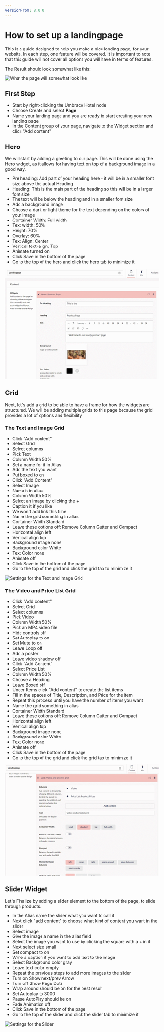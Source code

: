 ```yaml
---
versionFrom: 8.0.0
---
```


# How to set up a landingpage

This is a guide designed to help you make a nice landing page, for your website.
In each step, one feature will be covered. It is important to note that this guide will not cover all options you will have in terms of features.

The Result should look somewhat like this:

![What the page will somewhat look like](images/Frontend-landingpage.gif)

## First Step

- Start by right-clicking the Umbraco Hotel node
- Choose Create and select **Page**
- Name your landing page and you are ready to start creating your new landing page
- In the Content group of your page, navigate to the Widget section and click "Add content"

## Hero

We will start by adding a greeting to our page. This will be done using the Hero widget, as it allows for having text on top of a background image in a good way.

- Pre heading: Add part of your heading here - it will be in a smaller font size above the actual Heading
- Heading: This is the main part of the heading so this will be in a larger font size
- The text will be below the heading and in a smaller font size
- Add a background image
- Choose a dark or light theme for the text depending on the colors of your image
- Container Width: Full width
- Text width: 50%
- Height: 70%
- Overlay: 60%
- Text Align: Center
- Vertical text-align: Top
- Animate turned on
- Click Save in the bottom of the page
- Go to the top of the hero and click the hero tab to minimize it

![Settings for the Hero](images/Heo-Grid.gif)

## Grid

Next, let's add a grid to be able to have a frame for how the widgets are structured.
We will be adding multiple grids to this page because the grid provides a lot of options and flexibility.

### The Text and Image Grid

- Click "Add content"
- Select Grid
- Select columns
- Pick Text
- Column Width 50%
- Set a name for it in Alias
- Add the text you want
- Put boxed to on
- Click "Add Content"
- Select Image
- Name it in alias
- Column Width 50%
- Select an image by clicking the +
- Caption it if you like
- We won't add link this time
- Name the grid something in alias
- Container Width Standard
- Leave these options off: Remove Column Gutter and Compact
- Horizontal align left
- Vertical align top
- Background image none
- Background color White
- Text Color none
- Animate off
- Click Save in the bottom of the page
- Go to the top of the grid and click the grid tab to minimize it

![Settings for the Text and Image Grid](images/Text-Image-grid.gif)

### The Video and Price List Grid

- Click "Add content"
- Select Grid
- Select columns
- Pick Video
- Column Width 50%
- Pick an MP4 video file
- Hide controls off
- Set Autoplay to on
- Set Mute to on
- Leave Loop off
- Add a poster
- Leave video shadow off
- Click "Add Content"
- Select Price List
- Column Width 50%
- Choose a Heading 
- Leave Boxed off
- Under Items click "Add content" to create the list items
- Fill in the spaces of Title, Description, and Price for the item 
- Repeat this process until you have the number of items you want
- Name the grid something in alias
- Container Width Standard
- Leave these options off: Remove Column Gutter and Compact
- Horizontal align left
- Vertical align top
- Background image none
- Background color White
- Text Color none
- Animate off
- Click Save in the bottom of the page
- Go to the top of the grid and click the grid tab to minimize it

![Settings for the Video and Pricelist Grid](images/video-Pricelist-grid.gif)

## Slider Widget

Let's Finalize by adding a slider element to the bottom of the page, to slide through products.

- In the Alias name the slider what you want to call it
- Next click "add content" to choose what kind of content you want in the slider 
- Select image
- Give the image a name in the alias field
- Select the image you want to use by clicking the square with a + in it
- Next select size small
- Set compact to on
- Write a caption if you want to add text to the image
- Select Background color gray
- Leave text color empty
- Repeat the previous steps to add more images to the slider
- Turn on Show next/prev Arrow
- Turn off Show Page Dots
- Wrap around should be on for the best result
- Set Autoplay to 3000
- Pause AutoPlay should be on
- Fade Animation off
- Click Save in the bottom of the page
- Go to the top of the slider and click the slider tab to minimize it

![Settings for the Slider](images/Slider.gif)
